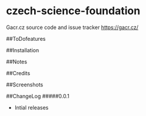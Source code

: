 # czech-science-foundation
Gacr.cz source code and issue tracker https://gacr.cz/


##ToDofeatures

##Installation

##Notes

##Credits

##Screenshots

##ChangeLog
#####0.0.1
* Intial releases